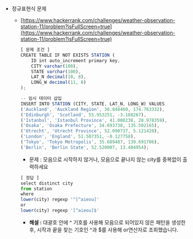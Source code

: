 - 정규표현식 문제

  - [https://www.hackerrank.com/challenges/weather-observation-station-11/problem?isFullScreen=true](https://www.hackerrank.com/challenges/weather-observation-station-11/problem?isFullScreen=true)

    ```jsx
    [ 문제 조건 ]
    CREATE TABLE IF NOT EXISTS STATION (
        ID int auto_increment primary key,
        CITY varchar(100),
        STATE varchar(100),
        LAT_N decimal(10, 8),
        LONG_W decimal(11, 8)
    );

    -- 임시 데이터 삽입
    INSERT INTO STATION (CITY, STATE, LAT_N, LONG_W) VALUES
    ('Auckland', 'Auckland Region', 36.848460, 174.763332),
    ('Edinburgh', 'Scotland', 55.953251, -3.188267),
    ('Istanbul', 'Istanbul Province', 41.008238, 28.978359),
    ('Osaka', 'Osaka Prefecture', 34.693738, 135.502165),
    ('Utrecht', 'Utrecht Province', 52.090737, 5.121420),
    ('London', 'England', 51.507351, -0.127758),
    ('Tokyo', 'Tokyo Metropolis', 35.689487, 139.691706),
    ('Berlin', 'Berlin State', 52.520007, 13.404954);
    ```

    - 문제 : 모음으로 시작하지 않거나, 모음으로 끝나지 않는 city를 중복없이 출력하세요

    ```jsx
    [ 정답 ]
    select distinct city
    from station
    where
    lower(city) regexp '^[^aieou]'
    or
    lower(city) regexp '[^aieou]$'
    ```

    - **해설 :** 대괄호 안에 ^ 기호를 사용해 모음으로 되어있지 않은 패턴을 생성한 후, 시작과 끝을 찾는 기호인 ^과 $를 사용해 or연산자로 조회했습니다.
